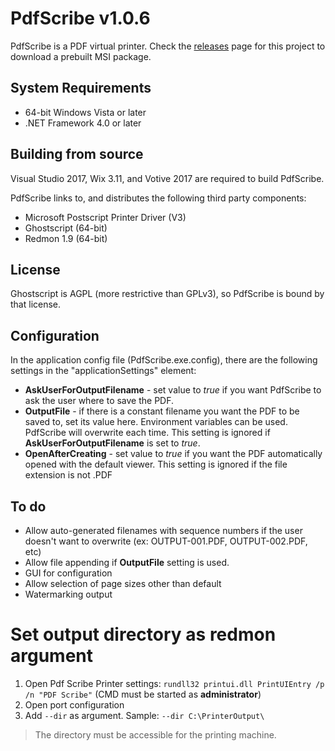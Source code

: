 # PdfScribe v1.0.6

PdfScribe is a PDF virtual printer. Check the [releases](https://github.com/stchan/PdfScribe/releases) page for this project to download a prebuilt MSI package.

## System Requirements

* 64-bit Windows Vista or later
* .NET Framework 4.0 or later

## Building from source

Visual Studio 2017, Wix 3.11, and Votive 2017 are required to build PdfScribe.

PdfScribe links to, and distributes the following third party components:

* Microsoft Postscript Printer Driver (V3)
* Ghostscript (64-bit)
* Redmon 1.9 (64-bit)

## License

Ghostscript is AGPL (more restrictive than GPLv3), so PdfScribe is bound by that license.



## Configuration
 
In the application config file (PdfScribe.exe.config), there are the following settings in the "applicationSettings" element:

* ****AskUserForOutputFilename**** - set value to *true* if you want PdfScribe to ask the user where to save the PDF.
* ****OutputFile**** - if there is a constant filename you want the PDF to be saved to, set its value here. Environment variables can be used. PdfScribe will overwrite each time. This setting is ignored if  **AskUserForOutputFilename** is set to *true*. 
* ****OpenAfterCreating**** - set value to *true* if you want the PDF automatically opened with the default viewer. This setting is ignored if the file extension is not .PDF

## To do

* Allow auto-generated filenames with sequence numbers if the user doesn't want to overwrite (ex: OUTPUT-001.PDF, OUTPUT-002.PDF, etc)
* Allow file appending if **OutputFile** setting is used.
* GUI for configuration
* Allow selection of page sizes other than default
* Watermarking output

# Set output directory as redmon argument

1. Open Pdf Scribe Printer settings: `rundll32 printui.dll PrintUIEntry /p /n "PDF Scribe"` (CMD must be started as **administrator**)
2. Open port configuration
3. Add `--dir` as argument. Sample: `--dir C:\PrinterOutput\`

> The directory must be accessible for the printing machine.

